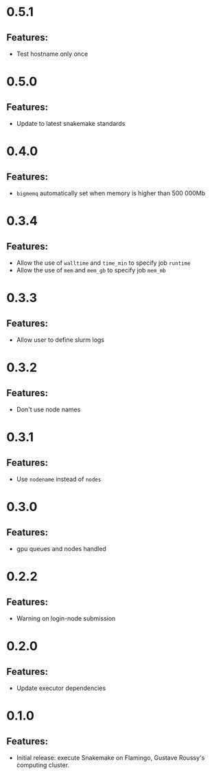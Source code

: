 # 0.5.1

## Features:

* Test hostname only once

# 0.5.0

## Features:

* Update to latest snakemake standards

# 0.4.0

## Features:

* `bigmemq` automatically set when memory is higher than 500 000Mb

# 0.3.4

## Features:

* Allow the use of `walltime` and `time_min` to specify job `runtime`
* Allow the use of `mem` and `mem_gb` to specify job `mem_mb`

# 0.3.3

## Features:

* Allow user to define slurm logs

# 0.3.2

## Features:

* Don't use node names

# 0.3.1

## Features:

* Use `nodename` instead of `nodes`

# 0.3.0

## Features:

* gpu queues and nodes handled

# 0.2.2

## Features:

* Warning on login-node submission

# 0.2.0

## Features:

* Update executor dependencies

# 0.1.0

## Features:

* Initial release: execute Snakemake on Flamingo, Gustave Roussy's computing cluster.
